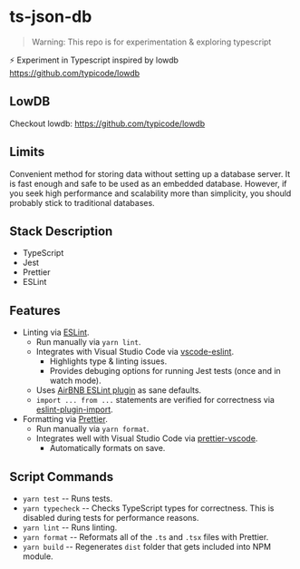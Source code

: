 # ts-json-db

> Warning: This repo is for experimentation & exploring typescript

⚡ Experiment in Typescript inspired by lowdb https://github.com/typicode/lowdb

## LowDB
Checkout lowdb: https://github.com/typicode/lowdb


## Limits
Convenient method for storing data without setting up a database server. It is fast enough and safe to be used as an embedded database.
However, if you seek high performance and scalability more than simplicity, you should probably stick to traditional databases.

## Stack Description

* TypeScript
* Jest
* Prettier
* ESLint


## Features

* Linting via [ESLint](http://eslint.org/).
  * Run manually via `yarn lint`.
  * Integrates with Visual Studio Code via [vscode-eslint](https://github.com/Microsoft/vscode-eslint/).
    * Highlights type & linting issues.
    * Provides debuging options for running Jest tests (once and in watch mode).
  * Uses [AirBNB ESLint plugin](https://github.com/airbnb/javascript) as sane defaults.
  * `import ... from ...` statements are verified for correctness via [eslint-plugin-import](https://github.com/benmosher/eslint-plugin-import).
* Formatting via [Prettier](https://github.com/prettier/prettier).
  * Run manually via `yarn format`.
  * Integrates well with Visual Studio Code via [prettier-vscode](https://github.com/prettier/prettier-vscode).
    * Automatically formats on save.

## Script Commands

* `yarn test` -- Runs tests.
* `yarn typecheck` -- Checks TypeScript types for correctness. This is disabled during tests for performance reasons.
* `yarn lint` -- Runs linting.
* `yarn format` -- Reformats all of the `.ts` and `.tsx` files with Prettier.
* `yarn build` -- Regenerates `dist` folder that gets included into NPM module.